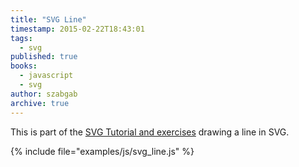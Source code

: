 ```yaml
---
title: "SVG Line"
timestamp: 2015-02-22T18:43:01
tags:
  - svg
published: true
books:
  - javascript
  - svg
author: szabgab
archive: true
---
```



This is part of the [SVG Tutorial and exercises](/svg) drawing a line in SVG.


<script src="/try/examples/js/svg.min.js"></script>

<div id="line_1"></div>
<script src="/try/examples/js/svg_line.js"></script>

{% include file="examples/js/svg_line.js" %}


